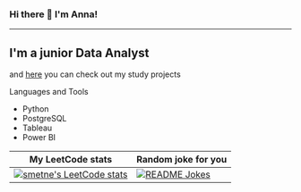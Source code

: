 ### Hi there 👋 I'm Anna!
___

## I'm a junior Data Analyst
and [here](https://github.com/smetne/ya_praktikum) you can check out my study projects

Languages and Tools
- Python
- PostgreSQL
- Tableau
- Power BI

My LeetCode stats  | Random joke for you
------------- | -------------
[![smetne's LeetCode stats](https://leetcode-stats-six.vercel.app/api?username=smetne&theme=dark)](https://github.com/smetne/github-readme) | <a href="https://readme-jokes.vercel.app"><img align="center" src="https://readme-jokes.vercel.app/api" alt="README Jokes"></a>
